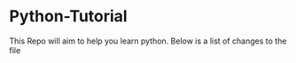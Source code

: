 # Python-Tutorial
This Repo will aim to help you learn python. Below is a list of changes to the file

